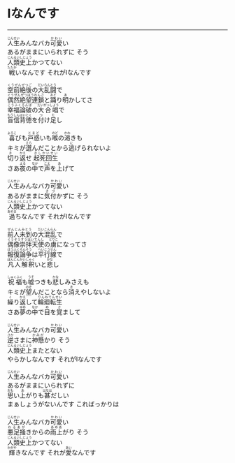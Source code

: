 # Iなんです
---
<lyric>
<ruby>人生<rt>じんせい</rt></ruby>みんなバカ<ruby>可愛<rt>かわい</rt></ruby>い<br/>
あるがままにいられずに そう<br/>
<ruby>人類史上<rt>じんるいしじょう</rt></ruby>かつてない<br/>
<ruby>戦<rt>たたか</rt></ruby>いなんです それがIなんです<br/>
<br/>
<ruby>空前絶後<rt>くうぜんぜつご</rt></ruby>の<ruby>大乱闘<rt>だいらんとう</rt></ruby>で<br/>
<ruby>偶然絶望連鎖<rt>ぐうぜんぜつぼうれんさ</rt></ruby>と<ruby>踊<rt>おど</rt></ruby>り<ruby>明<rt>あ</rt></ruby>かしてさ<br/>
<ruby>幸福論破<rt>こうふくろんぱ</rt></ruby>の<ruby>大合唱<rt>だいがっしょう</rt></ruby>で<br/>
<ruby>盲信背徳<rt>もうしんはいとく</rt></ruby>を<ruby>付<rt>つ</rt></ruby>け<ruby>足<rt>た</rt></ruby>し<br/>
<br/>
<ruby>喜<rt>よろこ</rt></ruby>びも<ruby>戸惑<rt>とまど</rt></ruby>いも<ruby>喉<rt>のど</rt></ruby>の<ruby>渇<rt>かわ</rt></ruby>きも<br/>
キミが<ruby>選<rt>えら</rt></ruby>んだことから<ruby>逃<rt>に</rt></ruby>げられないよ<br/>
<ruby>切<rt>き</rt></ruby>り<ruby>返<rt>かえ</rt></ruby>せ <ruby>起死回生<rt>きしかいせい</rt></ruby><br/>
さあ<ruby>夜<rt>よる</rt></ruby>の<ruby>中<rt>なか</rt></ruby>で<ruby>声<rt>こえ</rt></ruby>を<ruby>上<rt>あ</rt></ruby>げて<br/>
<br/>
<ruby>人生<rt>じんせい</rt></ruby>みんなバカ<ruby>可愛<rt>かわい</rt></ruby>い<br/>
あるがままに<ruby>気付<rt>きづ</rt></ruby>かずに そう<br/>
<ruby>人類史上<rt>じんるいしじょう</rt></ruby>かつてない <br/>
<ruby>過<rt>あやま</rt></ruby>ちなんです それがIなんです<br/>
<br/>
<ruby>前人未到<rt>ぜんじんみとう</rt></ruby>の<ruby>大混乱<rt>だいこんらん</rt></ruby>で<br/>
<ruby>偶像崇拝天使<rt>ぐうぞうすうはいてんし</rt></ruby>の<ruby>虜<rt>とりこ</rt></ruby>になってさ<br/>
<ruby>報復論争<rt>ほうふくろんそう</rt></ruby>は<ruby>平行線<rt>へいこうせん</rt></ruby>で<br/>
<ruby>凡人解釈<rt>ぼんじんかいしゃく</rt></ruby>いと<ruby>悲<rt>かな</rt></ruby>し<br/>
<br/>
<ruby>祝福<rt>しゅくふく</rt></ruby>も<ruby>嘘<rt>うそ</rt></ruby>つきも<ruby>悲<rt>かな</rt></ruby>しみさえも<br/>
キミが<ruby>望<rt>のぞ</rt></ruby>んだことなら<ruby>消<rt>き</rt></ruby>えやしないよ<br/>
<ruby>繰<rt>く</rt></ruby>り<ruby>返<rt>かえ</rt></ruby>して<ruby>輪廻転生<rt>りんねてんせい</rt></ruby><br/>
さあ<ruby>夢<rt>ゆめ</rt></ruby>の<ruby>中<rt>なか</rt></ruby>で<ruby>目<rt>め</rt></ruby>を<ruby>覚<rt>さ</rt></ruby>まして<br/>
<br/>
<ruby>人生<rt>じんせい</rt></ruby>みんなバカ<ruby>可愛<rt>かわい</rt></ruby>い<br/>
<ruby>逆<rt>さか</rt></ruby>さまに<ruby>神懸<rt>かみが</rt></ruby>かり そう<br/>
<ruby>人類史上<rt>じんるいしじょう</rt></ruby>またとない<br/>
やらかしなんです それがIなんです<br/>
<br/>
<ruby>人生<rt>じんせい</rt></ruby>みんなバカ<ruby>可愛<rt>かわい</rt></ruby>い<br/>
あるがままにいられずに<br/>
<ruby>思<rt>おも</rt></ruby>い<ruby>上<rt>あ</rt></ruby>がりも<ruby>甚<rt>はなは</rt></ruby>だしい<br/>
まぁしょうがないんです こればっかりは<br/>
<br/>
<ruby>人生<rt>じんせい</rt></ruby>みんなバカ<ruby>可愛<rt>かわい</rt></ruby>い<br/>
<ruby>悪足掻<rt>わるあが</rt></ruby>きからの<ruby>雨上<rt>あめあ</rt></ruby>がり そう<br/>
<ruby>人類史上<rt>じんるいしじょう</rt></ruby>かつてない<br/>
<ruby>輝<rt>かがや</rt></ruby>きなんです それが<ruby>愛<rt>あい</rt></ruby>なんです
</lyric>
